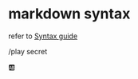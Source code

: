 # markdown syntax


refer to [Syntax guide](https://guides.github.com/features/mastering-markdown/)

/play secret

:ab:
